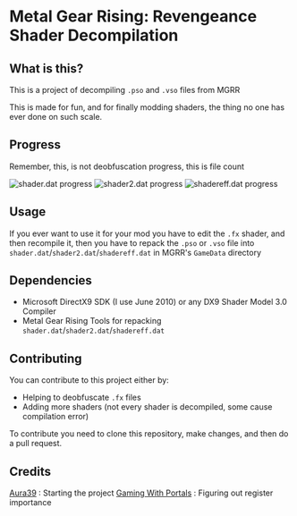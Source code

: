 # Metal Gear Rising: Revengeance Shader Decompilation

## What is this?

This is a project of decompiling `.pso` and `.vso` files from MGRR

This is made for fun, and for finally modding shaders, the thing no one has ever done on such scale.

## Progress

Remember, this, is not deobfuscation progress, this is file count

![shader.dat progress](https://progress-bar.dev/90?title=shader.dat)
![shader2.dat progress](https://progress-bar.dev/98?title=shader2.dat)
![shadereff.dat progress](https://progress-bar.dev/98?title=shadereff.dat)

## Usage

If you ever want to use it for your mod you have to edit the `.fx` shader, and then recompile it, then you have to repack the `.pso` or `.vso` file into `shader.dat`/`shader2.dat`/`shadereff.dat` in MGRR's `GameData` directory

## Dependencies

- Microsoft DirectX9 SDK (I use June 2010) or any DX9 Shader Model 3.0 Compiler
- Metal Gear Rising Tools for repacking `shader.dat`/`shader2.dat`/`shadereff.dat`

## Contributing

You can contribute to this project either by:

- Helping to deobfuscate `.fx` files
- Adding more shaders (not every shader is decompiled, some cause compilation error)

To contribute you need to clone this repository, make changes, and then do a pull request.

## Credits

[Aura39](https://github.com/Aura39/) : Starting the project
[Gaming With Portals](https://github.com/Gaming-With-Portals/) : Figuring out register importance
